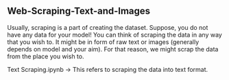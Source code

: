 ## Web-Scraping-Text-and-Images

Usually, scraping is a part of creating the dataset. Suppose, you do not have any data for your model! You can think of scraping the data in any way that you wish to.
It might be in form of raw text or images (generally depends on model and your aim). For that reason, we might scrap the data from the place you wish to.

Text Scraping.ipynb -> This refers to scraping the data into text format.
